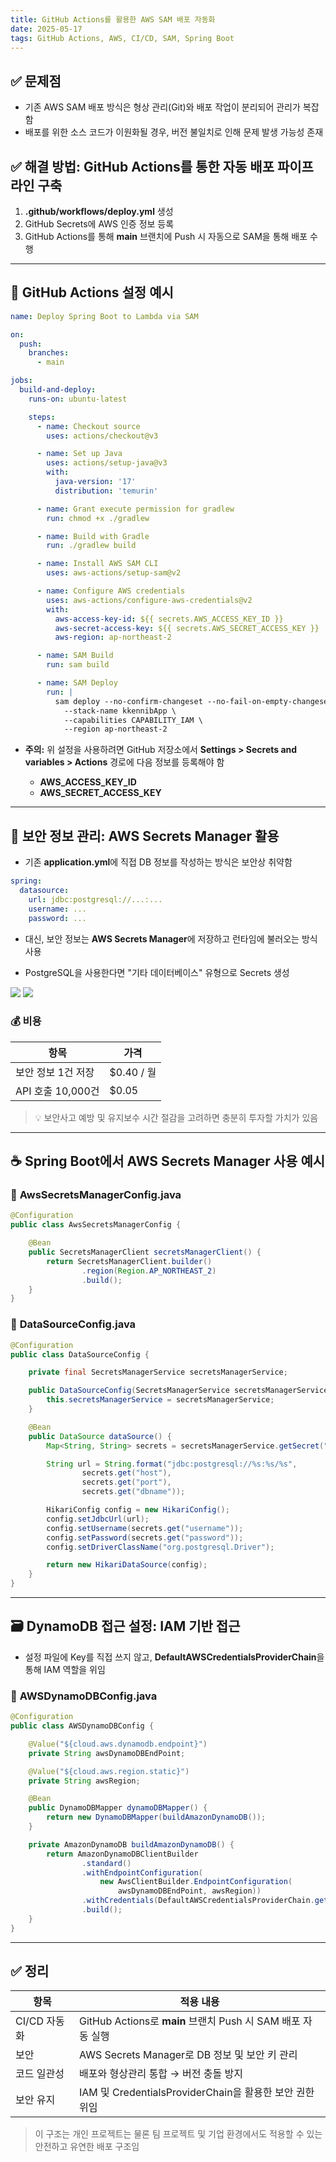 ```yaml
---
title: GitHub Actions를 활용한 AWS SAM 배포 자동화
date: 2025-05-17
tags: GitHub Actions, AWS, CI/CD, SAM, Spring Boot
---
```


## ✅ 문제점

- 기존 AWS SAM 배포 방식은 형상 관리(Git)와 배포 작업이 분리되어 관리가 복잡함
- 배포를 위한 소스 코드가 이원화될 경우, 버전 불일치로 인해 문제 발생 가능성 존재

## ✅ 해결 방법: GitHub Actions를 통한 자동 배포 파이프라인 구축

1. **.github/workflows/deploy.yml** 생성  
2. GitHub Secrets에 AWS 인증 정보 등록  
3. GitHub Actions를 통해 **main** 브랜치에 Push 시 자동으로 SAM을 통해 배포 수행  

---

## 🔧 GitHub Actions 설정 예시

```yaml
name: Deploy Spring Boot to Lambda via SAM

on:
  push:
    branches:
      - main

jobs:
  build-and-deploy:
    runs-on: ubuntu-latest

    steps:
      - name: Checkout source
        uses: actions/checkout@v3

      - name: Set up Java
        uses: actions/setup-java@v3
        with:
          java-version: '17'
          distribution: 'temurin'

      - name: Grant execute permission for gradlew
        run: chmod +x ./gradlew

      - name: Build with Gradle
        run: ./gradlew build

      - name: Install AWS SAM CLI
        uses: aws-actions/setup-sam@v2

      - name: Configure AWS credentials
        uses: aws-actions/configure-aws-credentials@v2
        with:
          aws-access-key-id: ${{ secrets.AWS_ACCESS_KEY_ID }}
          aws-secret-access-key: ${{ secrets.AWS_SECRET_ACCESS_KEY }}
          aws-region: ap-northeast-2

      - name: SAM Build
        run: sam build

      - name: SAM Deploy
        run: |
          sam deploy --no-confirm-changeset --no-fail-on-empty-changeset \
            --stack-name kkennibApp \
            --capabilities CAPABILITY_IAM \
            --region ap-northeast-2
````

* **주의:** 위 설정을 사용하려면 GitHub 저장소에서 **Settings > Secrets and variables > Actions** 경로에 다음 정보를 등록해야 함

  * **AWS_ACCESS_KEY_ID**
  * **AWS_SECRET_ACCESS_KEY**

---

## 🔐 보안 정보 관리: AWS Secrets Manager 활용

* 기존 **application.yml**에 직접 DB 정보를 작성하는 방식은 보안상 취약함

```yaml
spring:
  datasource:
    url: jdbc:postgresql://...:...
    username: ...
    password: ...
```

* 대신, 보안 정보는 **AWS Secrets Manager**에 저장하고 런타임에 불러오는 방식 사용

* PostgreSQL을 사용한다면 "기타 데이터베이스" 유형으로 Secrets 생성

<img src="/images/dev/dev-26-1.png" />

<img src="/images/dev/dev-26-2.png" />

### 💰 비용

| 항목             | 가격         |
| -------------- | ---------- |
| 보안 정보 1건 저장    | \$0.40 / 월 |
| API 호출 10,000건 | \$0.05     |

> 💡 보안사고 예방 및 유지보수 시간 절감을 고려하면 충분히 투자할 가치가 있음

---

## ☕ Spring Boot에서 AWS Secrets Manager 사용 예시

### 📄 **AwsSecretsManagerConfig.java**

```java
@Configuration
public class AwsSecretsManagerConfig {

    @Bean
    public SecretsManagerClient secretsManagerClient() {
        return SecretsManagerClient.builder()
                .region(Region.AP_NORTHEAST_2)
                .build();
    }
}
```

### 📄 **DataSourceConfig.java**

```java
@Configuration
public class DataSourceConfig {

    private final SecretsManagerService secretsManagerService;

    public DataSourceConfig(SecretsManagerService secretsManagerService) {
        this.secretsManagerService = secretsManagerService;
    }

    @Bean
    public DataSource dataSource() {
        Map<String, String> secrets = secretsManagerService.getSecret("보안키이름");

        String url = String.format("jdbc:postgresql://%s:%s/%s",
                secrets.get("host"),
                secrets.get("port"),
                secrets.get("dbname"));

        HikariConfig config = new HikariConfig();
        config.setJdbcUrl(url);
        config.setUsername(secrets.get("username"));
        config.setPassword(secrets.get("password"));
        config.setDriverClassName("org.postgresql.Driver");

        return new HikariDataSource(config);
    }
}
```

---

## 🗃️ DynamoDB 접근 설정: IAM 기반 접근

* 설정 파일에 Key를 직접 쓰지 않고, **DefaultAWSCredentialsProviderChain**을 통해 IAM 역할을 위임

### 📄 **AWSDynamoDBConfig.java**

```java
@Configuration
public class AWSDynamoDBConfig {

    @Value("${cloud.aws.dynamodb.endpoint}")
    private String awsDynamoDBEndPoint;

    @Value("${cloud.aws.region.static}")
    private String awsRegion;

    @Bean
    public DynamoDBMapper dynamoDBMapper() {
        return new DynamoDBMapper(buildAmazonDynamoDB());
    }

    private AmazonDynamoDB buildAmazonDynamoDB() {
        return AmazonDynamoDBClientBuilder
                .standard()
                .withEndpointConfiguration(
                    new AwsClientBuilder.EndpointConfiguration(
                        awsDynamoDBEndPoint, awsRegion))
                .withCredentials(DefaultAWSCredentialsProviderChain.getInstance())
                .build();
    }
}
```

---

## ✅ 정리

| 항목        | 적용 내용                                          |
| --------- | ---------------------------------------------- |
| CI/CD 자동화 | GitHub Actions로 **main** 브랜치 Push 시 SAM 배포 자동 실행 |
| 보안        | AWS Secrets Manager로 DB 정보 및 보안 키 관리           |
| 코드 일관성    | 배포와 형상관리 통합 → 버전 충돌 방지                         |
| 보안 유지     | IAM 및 CredentialsProviderChain을 활용한 보안 권한 위임   |

> 이 구조는 개인 프로젝트는 물론 팀 프로젝트 및 기업 환경에서도 적용할 수 있는 안전하고 유연한 배포 구조임
